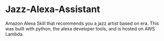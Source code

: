 # Jazz-Alexa-Assistant

Amazon Alexa Skill that recommends you a jazz artist based on era. This was built with python, the alexa developer tools, and is hosted on AWS Lambda. 
